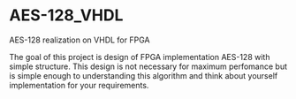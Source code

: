 # AES-128_VHDL
AES-128 realization on VHDL for FPGA

The goal of this project is design of FPGA implementation AES-128 with simple structure. This design is not necessary for maximum perfomance but is simple enough to understanding this algorithm and think about yourself implementation for your requirements.
